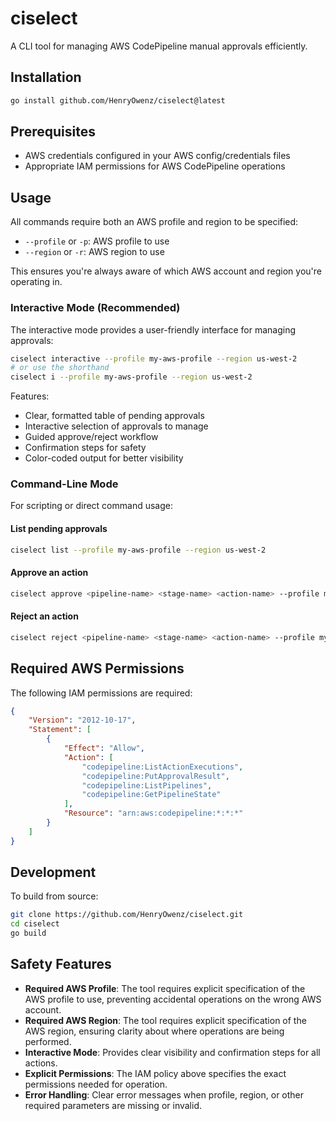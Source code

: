 # ciselect

A CLI tool for managing AWS CodePipeline manual approvals efficiently.

## Installation

```bash
go install github.com/HenryOwenz/ciselect@latest
```

## Prerequisites

- AWS credentials configured in your AWS config/credentials files
- Appropriate IAM permissions for AWS CodePipeline operations

## Usage

All commands require both an AWS profile and region to be specified:
- `--profile` or `-p`: AWS profile to use
- `--region` or `-r`: AWS region to use

This ensures you're always aware of which AWS account and region you're operating in.

### Interactive Mode (Recommended)

The interactive mode provides a user-friendly interface for managing approvals:

```bash
ciselect interactive --profile my-aws-profile --region us-west-2
# or use the shorthand
ciselect i --profile my-aws-profile --region us-west-2
```

Features:
- Clear, formatted table of pending approvals
- Interactive selection of approvals to manage
- Guided approve/reject workflow
- Confirmation steps for safety
- Color-coded output for better visibility

### Command-Line Mode

For scripting or direct command usage:

#### List pending approvals
```bash
ciselect list --profile my-aws-profile --region us-west-2
```

#### Approve an action
```bash
ciselect approve <pipeline-name> <stage-name> <action-name> --profile my-aws-profile --region us-west-2 -s "Approved by ciselect"
```

#### Reject an action
```bash
ciselect reject <pipeline-name> <stage-name> <action-name> --profile my-aws-profile --region us-west-2 -s "Rejected by ciselect"
```

## Required AWS Permissions

The following IAM permissions are required:

```json
{
    "Version": "2012-10-17",
    "Statement": [
        {
            "Effect": "Allow",
            "Action": [
                "codepipeline:ListActionExecutions",
                "codepipeline:PutApprovalResult",
                "codepipeline:ListPipelines",
                "codepipeline:GetPipelineState"
            ],
            "Resource": "arn:aws:codepipeline:*:*:*"
        }
    ]
}
```

## Development

To build from source:

```bash
git clone https://github.com/HenryOwenz/ciselect.git
cd ciselect
go build
```

## Safety Features

- **Required AWS Profile**: The tool requires explicit specification of the AWS profile to use, preventing accidental operations on the wrong AWS account.
- **Required AWS Region**: The tool requires explicit specification of the AWS region, ensuring clarity about where operations are being performed.
- **Interactive Mode**: Provides clear visibility and confirmation steps for all actions.
- **Explicit Permissions**: The IAM policy above specifies the exact permissions needed for operation.
- **Error Handling**: Clear error messages when profile, region, or other required parameters are missing or invalid. 